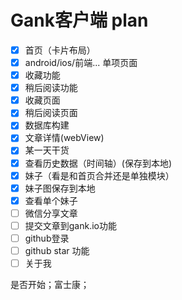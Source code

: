 # Gank客户端 plan

* [x] 首页（卡片布局）
* [x] android/ios/前端... 单项页面
* [x] 收藏功能
* [x] 稍后阅读功能
* [x] 收藏页面
* [x] 稍后阅读页面
* [x] 数据库构建
* [x] 文章详情(webView)
* [x] 某一天干货
* [x] 查看历史数据（时间轴）(保存到本地)
* [x] 妹子（看是和首页合并还是单独模块）
* [x] 妹子图保存到本地
* [x] 查看单个妹子
* [ ] 微信分享文章
* [ ] 提交文章到gank.io功能
* [ ] github登录
* [ ] github star 功能
* [ ] 关于我

是否开始；富士康； 



